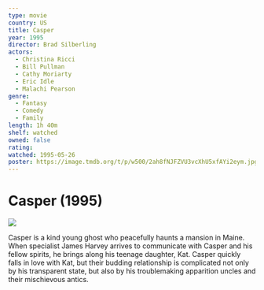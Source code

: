 ```yaml
---
type: movie
country: US
title: Casper
year: 1995
director: Brad Silberling
actors:
  - Christina Ricci
  - Bill Pullman
  - Cathy Moriarty
  - Eric Idle
  - Malachi Pearson
genre:
  - Fantasy
  - Comedy
  - Family
length: 1h 40m
shelf: watched
owned: false
rating:
watched: 1995-05-26
poster: https://image.tmdb.org/t/p/w500/2ah8fNJFZVU3vcXhU5xfAYi2eym.jpg
---
```


# Casper (1995)

![](https://image.tmdb.org/t/p/w500/2ah8fNJFZVU3vcXhU5xfAYi2eym.jpg)

Casper is a kind young ghost who peacefully haunts a mansion in Maine. When specialist James Harvey arrives to communicate with Casper and his fellow spirits, he brings along his teenage daughter, Kat. Casper quickly falls in love with Kat, but their budding relationship is complicated not only by his transparent state, but also by his troublemaking apparition uncles and their mischievous antics.